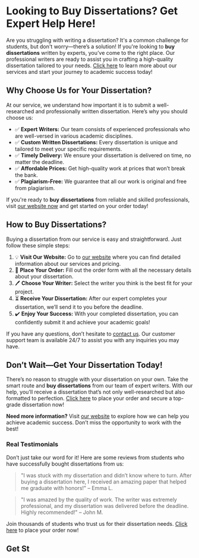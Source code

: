 # Looking to Buy Dissertations? Get Expert Help Here!

Are you struggling with writing a dissertation? It's a common challenge for students, but don't worry—there’s a solution! If you're looking to **buy dissertations** written by experts, you’ve come to the right place. Our professional writers are ready to assist you in crafting a high-quality dissertation tailored to your needs. [Click here](https://tinyurl.com/topessay?keyword=buy+dissertations) to learn more about our services and start your journey to academic success today!

## Why Choose Us for Your Dissertation?

At our service, we understand how important it is to submit a well-researched and professionally written dissertation. Here’s why you should choose us:

- ✅ **Expert Writers:** Our team consists of experienced professionals who are well-versed in various academic disciplines.
- ✅ **Custom Written Dissertations:** Every dissertation is unique and tailored to meet your specific requirements.
- ✅ **Timely Delivery:** We ensure your dissertation is delivered on time, no matter the deadline.
- ✅ **Affordable Prices:** Get high-quality work at prices that won’t break the bank.
- ✅ **Plagiarism-Free:** We guarantee that all our work is original and free from plagiarism.

If you're ready to **buy dissertations** from reliable and skilled professionals, visit [our website now](https://tinyurl.com/topessay?keyword=buy+dissertations) and get started on your order today!

## How to Buy Dissertations?

Buying a dissertation from our service is easy and straightforward. Just follow these simple steps:

1. 💡 **Visit Our Website:** Go to [our website](https://tinyurl.com/topessay?keyword=buy+dissertations) where you can find detailed information about our services and pricing.
2. 📄 **Place Your Order:** Fill out the order form with all the necessary details about your dissertation.
3. 🖊️ **Choose Your Writer:** Select the writer you think is the best fit for your project.
4. ⏳ **Receive Your Dissertation:** After our expert completes your dissertation, we’ll send it to you before the deadline.
5. ✔️ **Enjoy Your Success:** With your completed dissertation, you can confidently submit it and achieve your academic goals!

If you have any questions, don’t hesitate to [contact us](https://tinyurl.com/topessay?keyword=buy+dissertations). Our customer support team is available 24/7 to assist you with any inquiries you may have.

## Don’t Wait—Get Your Dissertation Today!

There’s no reason to struggle with your dissertation on your own. Take the smart route and **buy dissertations** from our team of expert writers. With our help, you’ll receive a dissertation that’s not only well-researched but also formatted to perfection. [Click here](https://tinyurl.com/topessay?keyword=buy+dissertations) to place your order and secure a top-grade dissertation now!

**Need more information?** Visit [our website](https://tinyurl.com/topessay?keyword=buy+dissertations) to explore how we can help you achieve academic success. Don’t miss the opportunity to work with the best!

### Real Testimonials

Don’t just take our word for it! Here are some reviews from students who have successfully bought dissertations from us:

> "I was stuck with my dissertation and didn’t know where to turn. After buying a dissertation here, I received an amazing paper that helped me graduate with honors!" – Emma L.

> "I was amazed by the quality of work. The writer was extremely professional, and my dissertation was delivered before the deadline. Highly recommended!" – John M.

Join thousands of students who trust us for their dissertation needs. [Click here](https://tinyurl.com/topessay?keyword=buy+dissertations) to place your order now!

## Get St
